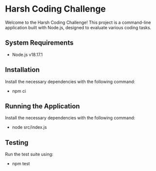 # Harsh Coding Challenge

Welcome to the Harsh Coding Challenge! This project is a command-line application built with Node.js, designed to evaluate various coding tasks.

## System Requirements
- Node.js v18.17.1

## Installation

Install the necessary dependencies with the following command:

- npm ci

## Running the Application

Install the necessary dependencies with the following command:

- node src/index.js

## Testing

Run the test suite using:

- npm test